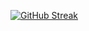
[![GitHub Streak](http://github-readme-streak-stats.herokuapp.com?user=tchenu&theme=buefy-dark&hide_border=true&date_format=M%20j%5B%2C%20Y%5D)](https://git.io/streak-stats)
